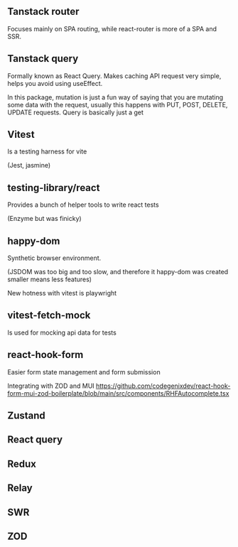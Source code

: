 ## Tanstack router

Focuses mainly on SPA routing, while react-router is more of a SPA and SSR.

## Tanstack query

Formally known as React Query. Makes caching API request very simple, helps you avoid using useEffect.

In this package, mutation is just a fun way of saying that you are mutating some data with the request, usually this happens with PUT, POST, DELETE, UPDATE requests. Query is basically just a get  

## Vitest

Is a testing harness for vite

(Jest, jasmine)

## testing-library/react

Provides a bunch of helper tools to write react tests

(Enzyme but was finicky)

## happy-dom

Synthetic browser environment.

(JSDOM was too big and too slow, and therefore it happy-dom was created smaller means less features)

New hotness with vitest is playwright

## vitest-fetch-mock

Is used for mocking api data for tests

## react-hook-form

Easier form state management and form submission 

Integrating with ZOD and MUI https://github.com/codegenixdev/react-hook-form-mui-zod-boilerplate/blob/main/src/components/RHFAutocomplete.tsx

## Zustand

## React query

## Redux

## Relay

## SWR

## ZOD